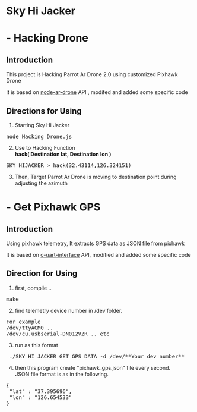 Sky Hi Jacker
=====

-&nbsp;Hacking Drone
========

Introduction
----
This project is Hacking Parrot Ar Drone 2.0 using customized Pixhawk Drone

It is based on [node-ar-drone](https://github.com/felixge/node-ar-drone) API , modifed and added some specific code


Directions for Using
-----
1. Starting Sky Hi Jacker
<pre>node Hacking_Drone.js</pre>
2. Use to Hacking Function<br>**hack( Destination lat, Destination lon )**
<pre>SKY_HIJACKER > hack(32.43114,126.324151)</pre>
3. Then, Target Parrot Ar Drone is moving to destination point during adjusting the azimuth



-&nbsp;Get Pixhawk GPS
===========
Introduction
-----
Using pixhawk telemetry, It extracts GPS data as JSON file from pixhawk

It is based on [c-uart-interface](https://github.com/mavlink/c_uart_interface_example) API, modified and added some specific code

Direction for Using
-----
1. first, complie ..
<pre>make</pre>
2. find telemetry device number in /dev folder.
<pre>For example<br>/dev/ttyACM0 ..<br>/dev/cu.usbserial-DN012VZR .. etc</pre>
3. run as this format
<pre> ./SKY_HI_JACKER_GET_GPS_DATA -d /dev/**Your dev number**</pre>
4. then this program create "pixhawk\_gps.json" file every second.<br>JSON file format is as in the following.
<pre>{
 "lat" : "37.395696",
 "lon" : "126.654533"
}
</pre>
